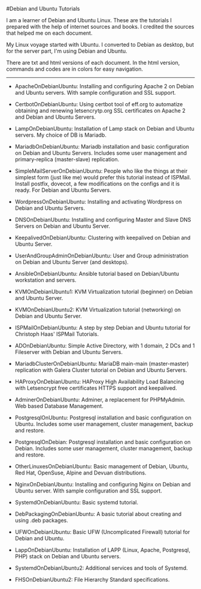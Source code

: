 #Debian and Ubuntu Tutorials

I am a learner of Debian and Ubuntu Linux. These are the tutorials I prepared with the help of internet sources and books. I credited the sources that helped me on each document.

My Linux voyage started with Ubuntu. I converted to Debian as desktop, but for the server part, I'm using Debian and Ubuntu.

There are txt and html versions of each document. In the html version, commands and codes are in colors for easy navigation.



---

- ApacheOnDebianUbuntu: Installing and configuring Apache 2 on Debian and Ubuntu servers. With sample configuration and SSL support.

- CertbotOnDebianUbuntu: Using certbot tool of eff.org to automatize obtaining and renewing letsencrytp.org SSL certificates on Apache 2 and Debian and Ubuntu Servers.

- LampOnDebianUbuntu: Installation of Lamp stack on Debian and Ubuntu servers. My choice of DB is Mariadb.

- MariadbOnDebianUbuntu: Mariadb installation and basic configuration on Debian and Ubuntu Servers. Includes some user management and primary-replica (master-slave) replication.

- SimpleMailServerOnDebianUbuntu: People who like the things at their simplest form (just like me) would prefer this tutorial instead of ISPMail. Install postfix, dovecot, a few modifications on the configs and it is ready. For Debian and Ubuntu Servers.

- WordpressOnDebianUbuntu: Installing and activating Wordpress on Debian and Ubuntu Servers.

- DNSOnDebianUbuntu: Installing and configuring Master and Slave DNS Servers on Debian and Ubuntu Server.

- KeepalivedOnDebianUbuntu: Clustering with keepalived on Debian and Ubuntu Server.

- UserAndGroupAdminOnDebianUbuntu: User and Group administration on Debian and Ubuntu Server (and desktops).

- AnsibleOnDebianUbuntu: Ansible tutorial based on Debian/Ubuntu workstation and servers.

- KVMOnDebianUbuntu1: KVM Virtualization tutorial (beginner) on Debian and Ubuntu Server. 

- KVMOnDebianUbuntu2: KVM Virtualization tutorial (networking) on Debian and Ubuntu Server. 

- ISPMailOnDebianUbuntu: A step by step Debian and Ubuntu tutorial for Christoph Haas' ISPMail Tutorials.

- ADOnDebianUbuntu: Simple Active Directory, with 1 domain, 2 DCs and 1 Fileserver with Debian and Ubuntu Servers.

- MariadbClusterOnDebianUbuntu: MariaDB main-main (master-master) replication with Galera Cluster tutorial on Debian and Ubuntu Servers.

- HAProxyOnDebianUbuntu: HAProxy High Availability Load Balancing with Letsencrypt free certificates HTTPS support and keepalived.
 
- AdminerOnDebianUbuntu: Adminer, a replacement for PHPMyAdmin. Web based Database Management.

- PostgresqlOnUbuntu: Postgresql installation and basic configuration on Ubuntu. Includes some user management, cluster management, backup and restore.

- PostgresqlOnDebian: Postgresql installation and basic configuration on Debian. Includes some user management, cluster management, backup and restore.

- OtherLinuxesOnDebianUbuntu: Basic management of Debian, Ubuntu, Red Hat, OpenSuse, Alpine and Devuan distributions.

- NginxOnDebianUbuntu: Installing and configuring Nginx on Debian and Ubuntu server. With sample configuration and SSL support.

- SystemdOnDebianUbuntu: Basic systemd tutorial.

- DebPackagingOnDebianUbuntu: A basic tutorial about creating and using .deb packages.

- UFWOnDebianUbuntu: Basic UFW (Uncomplicated Firewall) tutorial for Debian and Ubuntu.

- LappOnDebianUbuntu: Installation of LAPP (Linux, Apache, Postgresql, PHP) stack on Debian and Ubuntu servers.

- SystemdOnDebianUbuntu2: Additional services and tools of Systemd.

- FHSOnDebianUbuntu2: File Hierarchy Standard specifications.
